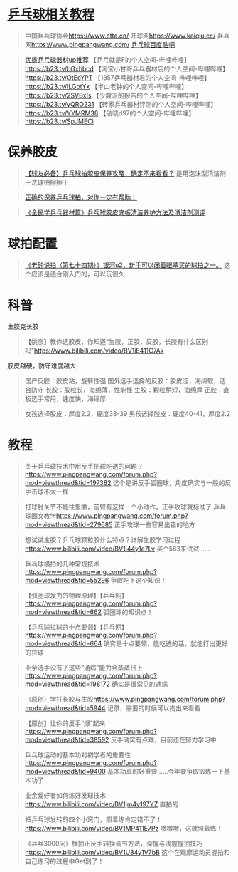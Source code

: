 # [乒乓球相关教程](https://github.com/noteMay/blog/issues/33)

> 中国乒乓球协会<https://www.ctta.cn/>
开球网<https://www.kaiqiu.cc/>
乒乓网<https://www.pingpangwang.com/>
[乒乓球百度贴吧](https://tieba.baidu.com/f?kw=%E4%B9%92%E4%B9%93%E7%90%83&ie=utf-8)

> [优质乒乓球器材up推荐](https://www.bilibili.com/video/BV1VS4y167XV)
【乒乓就是F的个人空间-哔哩哔哩】<https://b23.tv/bGxhbcd>
【淘宝小甘哥乒乓器材店的个人空间-哔哩哔哩】<https://b23.tv/OtEcYPT>
【1857乒乓器材君的个人空间-哔哩哔哩】<https://b23.tv/iLGotYx>
【半山老钟的个人空间-哔哩哔哩】<https://b23.tv/2SVBxIs>
【少数派的报告的个人空间-哔哩哔哩】<https://b23.tv/yQRO231>
【砖家乒乓器材评测的个人空间-哔哩哔哩】<https://b23.tv/YYMRM38>
【破晓d97的个人空间-哔哩哔哩】<https://b23.tv/SpJMECi>

# 保养胶皮

> [【球友必备】乒乓球拍胶皮保养攻略，确定不来看看？](https://www.bilibili.com/video/BV1Cu411o7Lb)
是用泡沫型清洁剂＋洗球拍擦擦干

> [正确的保养乒乓球拍，对你一定有帮助！](https://www.bilibili.com/video/BV14Z4y197Xa)

> [《全民学乒乓器材篇》乒乓球胶皮底板清洁养护方法及清洁剂测评](https://www.bilibili.com/video/BV1Qy4y1i7Sm)

# 球拍配置

> [《老钟说拍（第七十四期）》银河u2，新手可以闭着眼睛买的球拍之一。](https://www.bilibili.com/video/BV1LE411n7rs)
这个应该是适合刚入门的，可以玩很久

# 科普

生胶克长胶

> 【姚彦】教你选胶皮，你知道“生胶，正胶，反胶，长胶有什么区别吗”<https://www.bilibili.com/video/BV1iE411C7Ak>

胶皮越硬，防守难度越大

> 国产反胶：胶皮粘，旋转性强
> 国外选手选择的反胶：胶皮涩，海绵软，适合防守
> 长胶：胶粒长，海绵薄，性能怪
> 生胶：颗粒稍短，海绵厚
> 正胶：直板选手常用，速度快，海绵厚

> 女孩选择胶皮：厚度2.2，硬度38-39
> 男孩选择胶皮：硬度40-41，厚度2.2

# 教程

> 关于乒乓球技术中用反手把球吃透的问题？<https://www.pingpangwang.com/forum.php?mod=viewthread&tid=197382>
这个是讲反手弧圈球，角度确实与一般的反手击球不太一样

> 打球肘关节不能往里撇，前臂有这样一个小动作，正手攻球就标准了 乒乓球图文教学<https://www.pingpangwang.com/forum.php?mod=viewthread&tid=279685>
正手攻球一些容易出错的地方

> 想试试生胶？乒乓球颗粒胶什么特点？详解生胶学习过程<https://www.bilibili.com/video/BV1i44y1e7Lv>
买个563来试试……

> 乒乓球横拍的几种常规技术<https://www.pingpangwang.com/forum.php?mod=viewthread&tid=55296>
争取吃下这个知识！

> 【弧圈球发力的物理原理】【乒乓网】<https://www.pingpangwang.com/forum.php?mod=viewthread&tid=662>
弧圈球的知识点！

> 【乒乓球拉球的十点要领】【乒乓网】<https://www.pingpangwang.com/forum.php?mod=viewthread&tid=664>
确实是十点要领，能吃透的话，就能打出更好的拉球

> 业余选手没有了这些“通病”能力会蒸蒸日上<https://www.pingpangwang.com/forum.php?mod=viewthread&tid=198172>
确实是很常见的通病

> （原创）学打长胶与生胶<https://www.pingpangwang.com/forum.php?mod=viewthread&tid=5944>
记录，需要的时候可以掏出来看看

> 【原创】让你的反手“爆”起来<https://www.pingpangwang.com/forum.php?mod=viewthread&tid=38592>
反手确实有点难，目前还在努力学习中

> 乒乓球运动的基本功对初学者的重要性<https://www.pingpangwang.com/forum.php?mod=viewthread&tid=9400>
基本功真的好重要……今年要争取锻炼一下基本功了

> 业余爱好者如何练好发球技术<https://www.bilibili.com/video/BV1jm4y197YZ>
直拍的

> 把乒乓球发转的四个小窍门，照着练肯定错不了！<https://www.bilibili.com/video/BV1MP411E7Pz>
嗷嗷嗷，这就照着练！

> 《乒乓3000问》横拍正反手转换调节方法，深握与浅握握拍技巧<https://www.bilibili.com/video/BV1U84y1V7bB>
这个在观摩运动员握拍和自己练习的过程中Get到了！
